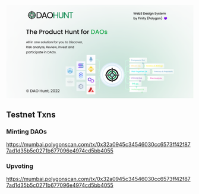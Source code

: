 ![alt text](https://github.com/daohuntapp/contract/blob/b62d700943a066002c252103e447807e27d9967a/DAO%20Hunt.png)

## Testnet Txns

### Minting DAOs

https://mumbai.polygonscan.com/tx/0x32a0945c34546030cc6573ff42f877ad1d35b5c0271b677096e4974cd5bb4055

### Upvoting

https://mumbai.polygonscan.com/tx/0x32a0945c34546030cc6573ff42f877ad1d35b5c0271b677096e4974cd5bb4055
